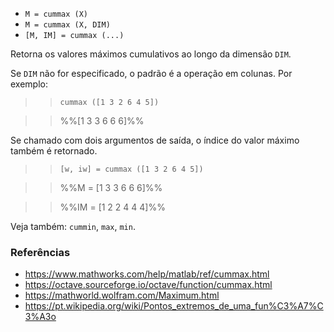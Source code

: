 * `M = cummax (X)`
* `M = cummax (X, DIM)`
* `[M, IM] = cummax (...)`

Retorna os valores máximos cumulativos ao longo da dimensão `DIM`.

Se `DIM` não for especificado, o padrão é a operação em colunas. Por
exemplo:

>> `cummax ([1 3 2 6 4 5])`

>> %%[1 3 3 6 6 6]%%

Se chamado com dois argumentos de saída, o índice do valor máximo
também é retornado.

>> `[w, iw] = cummax ([1 3 2 6 4 5])`

>> %%M = [1 3 3 6 6 6]%%

>> %%IM = [1 2 2 4 4 4]%%

Veja também: `cummin`, `max`, `min`.

### Referências

* https://www.mathworks.com/help/matlab/ref/cummax.html
* https://octave.sourceforge.io/octave/function/cummax.html
* https://mathworld.wolfram.com/Maximum.html
* https://pt.wikipedia.org/wiki/Pontos_extremos_de_uma_fun%C3%A7%C3%A3o
